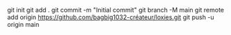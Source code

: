 git init
git add .
git commit -m "Initial commit"
git branch -M main
git remote add origin https://github.com/bagbig1032-créateur/loxies.git
git push -u origin main
